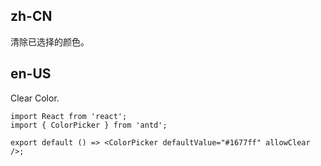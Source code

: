 ## zh-CN

清除已选择的颜色。

## en-US

Clear Color.
```tsx
import React from 'react';
import { ColorPicker } from 'antd';

export default () => <ColorPicker defaultValue="#1677ff" allowClear />;
```
